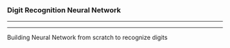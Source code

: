 ### Digit Recognition Neural Network

---
--- 

Building Neural Network from scratch to recognize digits

